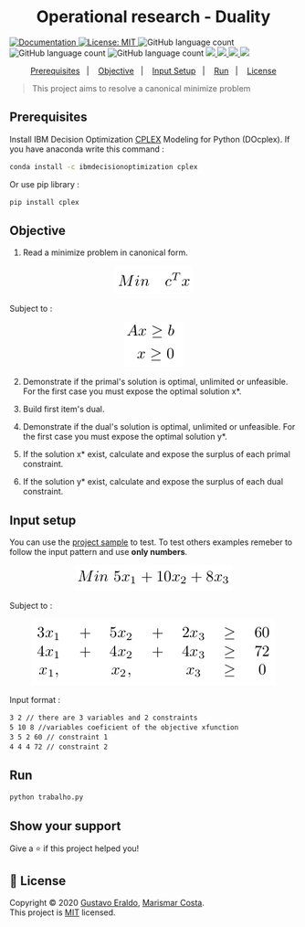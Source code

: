 <h1 align="center">Operational research - Duality</h1>
<p>
  <a href="(https://cdn.rawgit.com/IBMDecisionOptimization/docplex-doc/2.0.15/docs/mp/index.html)" target="_blank">
    <img alt="Documentation" src="https://img.shields.io/badge/documentation-yes-brightgreen.svg" />
  </a>
  <a href="(https://github.com/EraldoCi/operational-research/blob/master/LICENSE)" target="_blank">
    <img alt="License: MIT" src="https://img.shields.io/github/license/EraldoCi/operational-research" />
  </a>

  <img alt="GitHub language count" src="https://img.shields.io/github/languages/top/marismarcosta/wireless-network?color=cd7f32" />
  <img alt="GitHub language count" src="https://img.shields.io/github/last-commit/marismarcosta/wireless-network?color=78866b" />
  <img alt="GitHub language count" src="https://img.shields.io/github/repo-size/marismarcosta/wireless-network?color=ffa07a" />
  <a href="https://github.com/marismarcosta">
    <img src="https://img.shields.io/badge/github-marismarcosta-7159C1?logo=GitHub"/>
  </a>
  <a href="https://github.com/EraldoCi">
    <img src="https://img.shields.io/badge/github-gustavoeraldo-7159C1?logo=GitHub"/>
  </a>
  <a href="https://www.linkedin.com/in/marismarcosta/">
    <img src="https://img.shields.io/badge/linkedin-marismarcosta-blue?logo=linkedin"/>
  </a>
  <a href="https://www.linkedin.com/in/gustavoeraldo/">
    <img src="https://img.shields.io/badge/linkedin-gustavoeraldo-blue?logo=linkedin"/>
  </a>
</p>

<p align="center">
  <a href="#prerequisites">Prerequisites</a>&nbsp;&nbsp;&nbsp;|&nbsp;&nbsp;&nbsp;
  <a href="#objective">Objective</a>&nbsp;&nbsp;&nbsp;|&nbsp;&nbsp;&nbsp;
  <a href="#input-setup">Input Setup</a>&nbsp;&nbsp;&nbsp;|&nbsp;&nbsp;&nbsp;
  <a href="#run">Run</a>&nbsp;&nbsp;&nbsp;|&nbsp;&nbsp;&nbsp;
  <a href="#License">License</a>
</p>

> This project aims to resolve a canonical minimize problem

## Prerequisites

Install IBM Decision Optimization [CPLEX](http://ibmdecisionoptimization.github.io/docplex-doc/getting_started.html) Modeling for Python (DOcplex). If you have anaconda write this command :

```sh
conda install -c ibmdecisionoptimization cplex
```

Or use pip library :

```sh
pip install cplex
```

## Objective

1. Read a minimize problem in canonical form.

<!-- ![teste](canonical.png "canonical") -->
<p align="center">
  <img src=".github/canonical.png"></img>
  <p>Subject to :</p>
</p>

<p align="center">
  <img src=".github/subject.png"></img>
</p>

 
2. Demonstrate if the primal's solution is optimal, unlimited or unfeasible. For the first case you must expose the optimal solution x*.

3. Build first item's dual.

4.  Demonstrate if the dual's solution is optimal, unlimited or unfeasible. For the first case you must expose the optimal solution y*.

5. If the solution x* exist, calculate and expose the surplus of each primal constraint.


6. If the solution y* exist, calculate and expose the surplus of each dual constraint.

<!-- 7. Caso existam as soluções x ∗ e y ∗ , exiba, para cada restrição do primal, o produto entre o excesso calculado e o valor da variável dual associada.

8. Caso existam as soluções x ∗ e y ∗ , exiba, para cada restrição do dual, o produto entre a folga calculada e o valor da variável primal associada. -->


## Input setup

You can use the [project sample](https://github.com/EraldoCi/operational-research/blob/master/project-1/problema.txt "problema.txt") to test. To test others examples remeber to follow the input pattern and use **only numbers**.

<p align="center">
  <img src=".github/objective-func.png">
</p>

Subject to :

<p align="center">
  <img src=".github/constraints.png">
</p>

Input format :

```sh
3 2 // there are 3 variables and 2 constraints
5 10 8 //variables coeficient of the objective xfunction
3 5 2 60 // constraint 1
4 4 4 72 // constraint 2
```


## Run

```sh
python trabalho.py
```


## Show your support

Give a ⭐️ if this project helped you!

## 📝 License

Copyright © 2020 [Gustavo Eraldo](https://github.com/EraldoCi), [Marismar Costa](https://github.com/marismarcosta).<br />
This project is [MIT]((https://github.com/EraldoCi/operational-research/blob/master/duality/LICENSE)) licensed.
